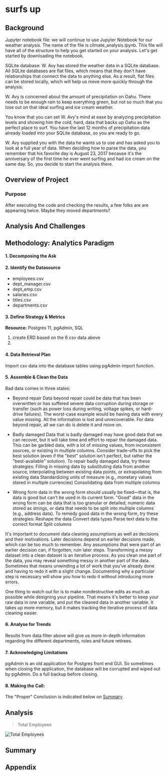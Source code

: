 # surfs up

## Background

Jupyter notebook file: we will continue to use Jupyter Notebook for our weather analysis. The name of the file is climate_analysis.ipynb. This file will have all of the structure to help you get started on your analysis. Let's get started by downloading the notebook.

SQLite database: W. Avy has stored the weather data in a SQLite database. All SQLite databases are flat files, which means that they don't have relationships that connect the data to anything else. As a result, flat files can be stored locally, which will help us move more quickly through the analysis.

W. Avy is concerned about the amount of precipitation on Oahu. There needs to be enough rain to keep everything green, but not so much that you lose out on that ideal surfing and ice cream weather.

You know that you can set W. Avy's mind at ease by analyzing precipitation levels and showing him the cold, hard, data that backs up Oahu as the perfect place to surf. You have the last 12 months of precipitation data already loaded into your SQLite database, so you are ready to go.

W. Avy supplied you with the data he wants us to use and has asked you to look at a full year of data. When deciding how to parse the data, you remember that his favorite day is August 23, 2017 because it's the anniversary of the first time he ever went surfing and had ice cream on the same day. So, you decide to start the analysis there.

## Overview of Project
### Purpose
After executing the code and checking the results, a few folks are are appearing twice. Maybe they moved departments?

## Analysis And Challenges

## Methodology: Analytics Paradigm

#### 1. Decomposing the Ask



#### 2. Identify the Datasource
* employees.csv
* dept_manager.csv
* dept_emp.csv
* salaries.csv
* titles.csv
* departments.csv

#### 3. Define Strategy & Metrics
**Resource:** Postgres 11, pgAdmin, SQL

1. create ERD based on the 6 csv data above
1.

#### 4. Data Retrieval Plan
Import csv data into the database tables using pgAdmin import function.


#### 5. Assemble & Clean the Data

Bad data comes in three states:
* Beyond repair
Data beyond repair could be data that has been overwritten or has suffered severe data corruption during storage or transfer (such as power loss during writing, voltage spikes, or hard-drive failures). The worst-case example would be having data with every value missing. All the information is lost and unrecoverable. For data beyond repair, all we can do is delete it and move on.

* Badly damaged
Data that is badly damaged may have good data that we can recover, but it will take time and effort to repair the damaged data. This can be garbled data, with a lot of missing values, from inconsistent sources, or existing in multiple columns. Consider trade-offs to pick the best solution (even if the "best" solution isn't perfect, but rather the "best-available" solution). To repair badly damaged data, try these strategies:
Filling in missing data by
substituting data from another source,
interpolating between existing data points, or
extrapolating from existing data
Standardizing units of measure (e.g., monetary values stored in multiple currencies)
Consolidating data from multiple columns

* Wrong form
data in the wrong form should usually be fixed—that is, the data is good but can't be used in its current form. "Good" data in the wrong form can be data that is too granular or detailed, numeric data stored as strings, or data that needs to be split into multiple columns (e.g., address data). To remedy good data in the wrong form, try these strategies:
Reshape the data
Convert data types
Parse text data to the correct format
Split columns


It's important to document data cleaning assumptions as well as decisions and their motivations. Later decisions depend on earlier decisions made, which can be too much to remember. Any assumptions that were part of an earlier decision can, if forgotten, ruin later steps.
Transforming a messy dataset into a clean dataset is an iterative process. As you clean one part of the data, you may reveal something messy in another part of the data. Sometimes that means unwinding a lot of work that you've already done and having to redo it with a slight change. Documenting why a particular step is necessary will show you how to redo it without introducing more errors.

One thing to watch out for is to make nondestructive edits as much as possible while designing your pipeline. That means it's better to keep your raw data in one variable, and put the cleaned data in another variable. It takes up more memory, but it makes tracking the iterative process of data cleaning easier.


#### 6. Analyse for Trends

Results from data filter above will give us more in-depth information regarding the different departments, roles and future retirees.

#### 7. Acknowledging Limitations
pgAdmin is an old application for Postgres front end GUI. So sometimes when closing the application, the database will be corrupted and wiped out by pgAdmin. Do a full backup before closing.

#### 8. Making the Call:
The "Proper" Conclusion is indicated below on [Summary](#summary)

## Analysis


>Total Employees

![Total Employees](total_employees.png)


## Summary


## Appendix

